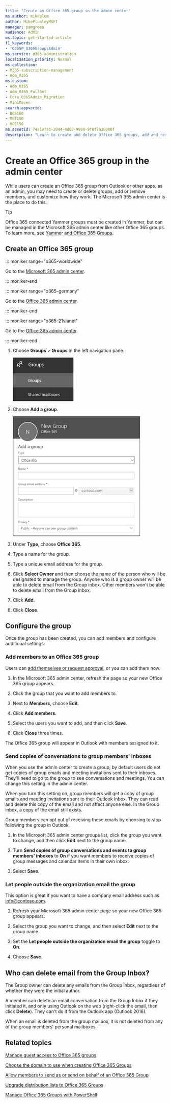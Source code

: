 ```yaml
---
title: "Create an Office 365 group in the admin center"
ms.author: mikeplum
author: MikePlumleyMSFT
manager: pamgreen
audience: Admin
ms.topic: get-started-article
f1_keywords:
- 'O365P_O365GroupsAdmin'
ms.service: o365-administration
localization_priority: Normal
ms.collection: 
- M365-subscription-management 
- Adm_O365
ms.custom:
- Adm_O365
- Adm_O365_FullSet
- Core_O365Admin_Migration
- MiniMaven
search.appverid:
- BCS160
- MET150
- MOE150
ms.assetid: 74a1ef8b-3844-4d08-9980-9f8f7a36000f
description: "Learn to create and delete Office 365 groups, add and remove group members, and customize how the group works."
---
```


# Create an Office 365 group in the admin center
  
While users can create an Office 365 group from Outlook or other apps, as an admin, you may need to create or delete groups, add or remove members, and customize how they work. The Microsoft 365 admin center is the place to do this. 

> [!TIP]
> Office 365 connected Yammer groups must be created in Yammer, but can be managed in the Microsoft 365 admin center like other Office 365 groups. To learn more, see [Yammer and Office 365 Groups](https://support.office.com/article/d8c239dc-a48b-47ab-b85e-6b4b8191a869.aspx). 

## Create an Office 365 group

::: moniker range="o365-worldwide"

Go to the [Microsoft 365 admin center](https://admin.microsoft.com/AdminPortal/Home#/homepage).

::: moniker-end

::: moniker range="o365-germany"

Go to the [Office 365 admin center](https://portal.office.de/adminportal/home).

::: moniker-end

::: moniker range="o365-21vianet"

Go to the [Office 365 admin center](https://login.partner.microsoftonline.cn).

::: moniker-end

1. Choose **Groups** \> **Groups** in the left navigation pane. 
    
    ![Office 365 Group in admin center.](../media/ee7e3ca0-c5f9-46c9-b525-6524040d0043.png)
  
2. Choose **Add a group**.
    
    ![Create a new Office 365 Group, a new distribution list, or a new security group](../media/a50b372c-feab-4ac5-90c3-e7fcb1ff649a.png)
  
3. Under **Type**, choose **Office 365**.

4. Type a name for the group.
    
5. Type a unique email address for the group.
    
6. Click **Select Owner** and then choose the name of the person who will be designated to manage the group. Anyone who is a group owner will be able to delete email from the Group inbox. Other members won't be able to delete email from the Group inbox. 
    
7. Click **Add**.

8. Click **Close**.
    
## Configure the group

Once the group has been created, you can add members and configure additional settings:
  
### Add members to an Office 365 group

Users can [add themselves or request approval](https://support.office.com/article/Join-a-group-in-Outlook-2e59e19c-b872-44c8-ae84-0acc4b79c45d), or you can add them now.

1. In the Microsoft 365 admin center, refresh the page so your new Office 365 group appears.

2. Click the group that you want to add members to.
    
3. Next to **Members**, choose **Edit**.

4. Click **Add members**.
    
5. Select the users you want to add, and then click **Save**.
    
6. Click **Close** three times. 
    
The Office 365 group will appear in Outlook with members assigned to it.
  
### Send copies of conversations to group members' inboxes
  
When you use the admin center to create a group, by default users  do not get copies of group emails and meeting invitations sent to their inboxes. They'll need to go to the group to see conversations and meetings. You can change this setting in the admin center.

When you turn this setting on, group members will get a copy of group emails and meeting invitations sent to their Outlook Inbox. They can read and delete this copy of the email and not affect anyone else. In the Group inbox, a copy of the email still exists.

Group members can opt out of receiving these emails by choosing to stop following the group in Outlook.

1. In the Microsoft 365 admin center groups list, click the group you want to change, and then click **Edit** next to the group name.

2. Turn **Send copies of group conversations and events to group members' inboxes** to **On** if you want members to receive copies of group messages and calendar items in their own inbox.

3. Select **Save**.

### Let people outside the organization email the group

This option is great if you want to have a company email address such as info@contoso.com.
  
1. Refresh your Microsoft 365 admin center page so your new Office 365 group appears.
    
2. Select the group you want to change, and then select **Edit** next to the group name. 
    
3. Set the **Let people outside the organization email the group** toggle to **On**.
    
4. Choose **Save**.

## Who can delete email from the Group Inbox?

The Group owner can delete any emails from the Group Inbox, regardless of whether they were the initial author.
  
A member can delete an email conversation from the Group Inbox if they initiated it, and only using Outlook on the web (right-click the email, then click **Delete**). They can't do it from the Outlook app (Outlook 2016).
  
When an email is deleted from the group mailbox, it is not deleted from any of the group members' personal mailboxes.

## Related topics

[Manage guest access to Office 365 groups](https://support.office.com/article/7c713d74-a144-4eab-92e7-d50df526ff96.aspx)

[Choose the domain to use when creating Office 365 Groups](choose-domain-to-create-groups.md)

[Allow members to send as or send on behalf of an Office 365 Group](allow-members-to-send-as-or-send-on-behalf-of-group.md)

[Upgrade distribution lists to Office 365 Groups](../manage/upgrade-distribution-lists.md)

[Manage Office 365 Groups with PowerShell](https://support.office.com/article/aeb669aa-1770-4537-9de2-a82ac11b0540)
